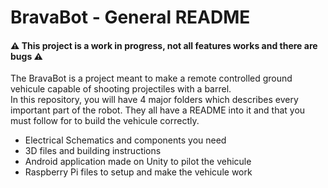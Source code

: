 # BravaBot - General README
#### ⚠️ This project is a work in progress, not all features works and there are bugs ⚠️
The BravaBot is a project meant to make a remote controlled ground vehicule capable of shooting projectiles with a barrel. <br>
In this repository, you will have 4 major folders which describes every important part of the robot. They all have a README into it and that you must follow for to build the vehicule correctly. 
- Electrical Schematics and components you need
- 3D files and building instructions
- Android application made on Unity to pilot the vehicule
- Raspberry Pi files to setup and make the vehicule work <br>


